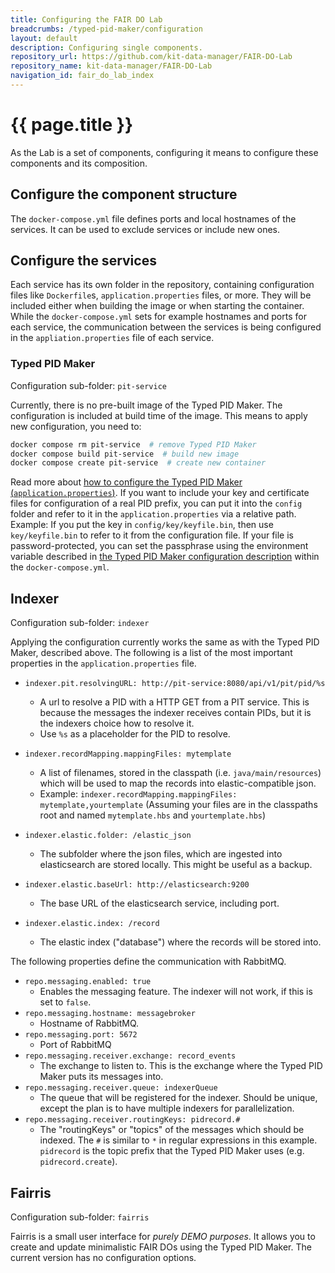 ```yaml
---
title: Configuring the FAIR DO Lab
breadcrumbs: /typed-pid-maker/configuration
layout: default
description: Configuring single components.
repository_url: https://github.com/kit-data-manager/FAIR-DO-Lab
repository_name: kit-data-manager/FAIR-DO-Lab
navigation_id: fair_do_lab_index
---
```


# {{ page.title }}

As the Lab is a set of components, configuring it means to configure these components and its composition.

## Configure the component structure

The `docker-compose.yml` file defines ports and local hostnames of the services. It can be used to exclude services or include new ones.

## Configure the services

Each service has its own folder in the repository, containing configuration files like `Dockerfile`s, `application.properties` files, or more. They will be included either when building the image or when starting the container. While the `docker-compose.yml` sets for example hostnames and ports for each service, the communication between the services is being configured in the `appliation.properties` file of each service.

### Typed PID Maker

Configuration sub-folder: `pit-service`

Currently, there is no pre-built image of the Typed PID Maker. The configuration is included at build time of the image. This means to apply new configuration, you need to:

```bash
docker compose rm pit-service  # remove Typed PID Maker
docker compose build pit-service  # build new image
docker compose create pit-service  # create new container
```

Read more about [how to configure the Typed PID Maker (`application.properties`)](../typed-pid-maker/configuration.html). If you want to include your key and certificate files for configuration of a real PID prefix, you can put it into the `config` folder and refer to it in the `application.properties` via a relative path. Example: If you put the key in `config/key/keyfile.bin`, then use `key/keyfile.bin` to refer to it from the configuration file. If your file is password-protected, you can set the passphrase using the environment variable described in [the Typed PID Maker configuration description](../typed-pid-maker/configuration.html) within the `docker-compose.yml`.

## Indexer

Configuration sub-folder: `indexer`

Applying the configuration currently works the same as with the Typed PID Maker, described above. The following is a list of the most important properties in the `application.properties` file.

- `indexer.pit.resolvingURL: http://pit-service:8080/api/v1/pit/pid/%s`
    - A url to resolve a PID with a HTTP GET from a PIT service. This is because the messages the indexer receives contain PIDs, but it is the indexers choice how to resolve it.
    - Use `%s` as a placeholder for the PID to resolve.

- `indexer.recordMapping.mappingFiles: mytemplate`
    - A list of filenames, stored in the classpath (i.e. `java/main/resources`) which will be used to map the records into elastic-compatible json.
    - Example: `indexer.recordMapping.mappingFiles: mytemplate,yourtemplate` (Assuming your files are in the classpaths root and named `mytemplate.hbs` and `yourtemplate.hbs`)

- `indexer.elastic.folder: /elastic_json`
    - The subfolder where the json files, which are ingested into elasticsearch are stored locally. This might be useful as a backup.

- `indexer.elastic.baseUrl: http://elasticsearch:9200`
    - The base URL of the elasticsearch service, including port.

- `indexer.elastic.index: /record`
    - The elastic index ("database") where the records will be stored into.

The following properties define the communication with RabbitMQ.

- `repo.messaging.enabled: true`
    - Enables the messaging feature. The indexer will not work, if this is set to `false`.
- `repo.messaging.hostname: messagebroker`
    - Hostname of RabbitMQ.
- `repo.messaging.port: 5672`
    - Port of RabbitMQ
- `repo.messaging.receiver.exchange: record_events`
    - The exchange to listen to. This is the exchange where the Typed PID Maker puts its messages into.
- `repo.messaging.receiver.queue: indexerQueue`
    - The queue that will be registered for the indexer. Should be unique, except the plan is to have multiple indexers for parallelization.
- `repo.messaging.receiver.routingKeys: pidrecord.#`
    - The "routingKeys" or "topics" of the messages which should be indexed. The `#` is similar to `*` in regular expressions in this example. `pidrecord` is the topic prefix that the Typed PID Maker uses (e.g. `pidrecord.create`).

## Fairris

Configuration sub-folder: `fairris`

Fairris is a small user interface for *purely DEMO purposes*. It allows you to create and update minimalistic FAIR DOs using the Typed PID Maker. The current version has no configuration options.
